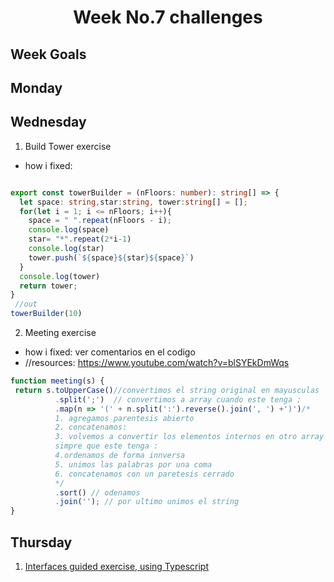 <h1 align="center">Week No.7 challenges</h1>

<h2>Week Goals</h2>

## Monday

## Wednesday

1. Build Tower exercise 
- how i fixed:

```typescript

export const towerBuilder = (nFloors: number): string[] => {
  let space: string,star:string, tower:string[] = [];
  for(let i = 1; i <= nFloors; i++){
    space = " ".repeat(nFloors - i);
    console.log(space)
    star= "*".repeat(2*i-1)
    console.log(star)
    tower.push(`${space}${star}${space}`)
  }
  console.log(tower)
  return tower;
}
 //out
towerBuilder(10)
```
2. Meeting exercise 
- how i fixed: ver comentarios en el codigo
-  //resources:  https://www.youtube.com/watch?v=blSYEkDmWqs 


```typescript
function meeting(s) {
 return s.toUpperCase()//convertimos el string original en mayusculas
          .split(';')  // convertimos a array cuando este tenga ;
          .map(n => '(' + n.split(':').reverse().join(', ') +')')/*
          1. agregamos parentesis abierto
          2. concatenamos:
          3. volvemos a convertir los elementos internos en otro array 
          simpre que este tenga :
          4.ordenamos de forma innversa
          5. unimos las palabras por una coma
          6. concatenamos con un paretesis cerrado
          */
          .sort() // odenamos
          .join(''); // por ultimo unimos el string
}

```
## Thursday

1. [Interfaces guided exercise, using Typescript](https://github.com/wisdown/core-code-from-scratch-readme/blob/main/Challeng-weeks/week-7.1.md)

